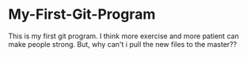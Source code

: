 # My-First-Git-Program

This is my first git program.
I think more exercise and more patient can make people strong.
But, why can't i pull the new files to the master??